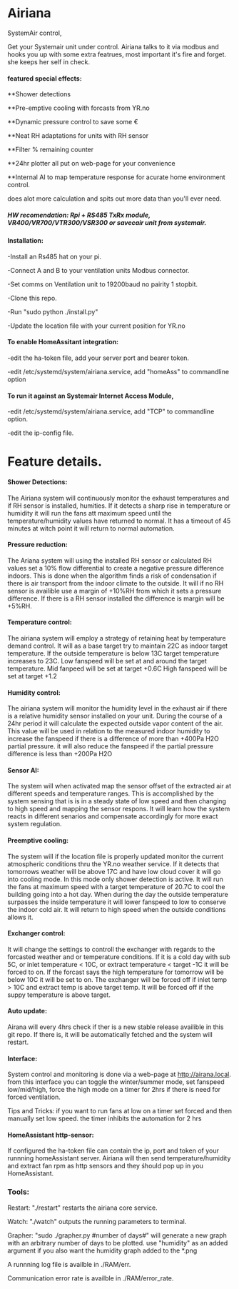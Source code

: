 # Airiana
SystemAir control,

Get your Systemair unit under control.
Airiana talks to it via modbus and hooks you up with some extra featrues, most important it's fire and forget. 
she keeps her self in check.


#### featured special effects:

  **Shower detections

  **Pre-emptive cooling with forcasts from YR.no

  **Dynamic pressure control to save some €

  **Neat RH adaptations for units with RH sensor

  **Filter % remaining counter 

  **24hr plotter all put on web-page for your convenience

  **Internal AI to map temperature response for acurate home environment control.

  does alot more calculation and spits out more data than you'll ever need.
 
 
 
##### HW recomendation: Rpi + RS485 TxRx module, VR400/VR700/VTR300/VSR300 or savecair unit from systemair.



#### Installation:

  -Install an Rs485 hat on your pi.

  -Connect A and B to your ventilation units Modbus connector.

  -Set comms on Ventilation unit to 19200baud no pairity 1 stopbit. 

  -Clone this repo.

  -Run  "sudo python ./install.py"

  -Update the location file with your current position for YR.no  


#### To enable HomeAssitant integration:

  -edit the ha-token file, add your server port and bearer token.

  -edit /etc/systemd/system/airiana.service, add "homeAss" to commandline option


#### To run it against an Systemair Internet Access Module, 

  -edit /etc/systemd/system/airiana.service, add "TCP" to commandline option.

  -edit the ip-config file.
  

# Feature details.

#### Shower Detections:

The Airiana system will continuously monitor the exhaust temperatures and if RH sensor is installed, humities. If it detects a sharp rise in temperature or humidity it will run the fans att maximum speed until the temperature/humidity values have returned to normal. It has a timeout of 45 minutes at witch point it will return to normal automation.


#### Pressure reduction:

The Ariana system will using the installed RH sensor or calculated RH values set a 10% flow differential to create a negative pressure difference indoors. This is done when the algorithm finds a risk of condensation if there is air transport from the indoor climate to the outside. It will if no RH sensor is availible use a margin of +10%RH from which it sets a pressure difference. If there is a RH sensor installed the difference is margin will be +5%RH.


#### Temperature control:

The airiana system will employ a strategy of retaining heat by temperature demand control. It will as a base target try to maintain 22C as indoor target temperature. If the outside temperature is below 13C target temperature increases to 23C.
Low fanspeed will be set at and around the target temperature.
Mid fanpeed will be set at target +0.6C
High fanspeed will be set at target +1.2


#### Humidity control: 

The airiana system will monitor the humidity level in the exhaust air if there is a relative humidity sensor installed on your unit. 
During the course of a 24hr period it will calculate the expected outside vapor content of the air. This value will be used in relation to the measured indoor humidity to increase the fanspeed if there is a difference of more than +400Pa H2O partial pressure. it will also reduce the fanspeed if the partial pressure difference is less than +200Pa H2O


#### Sensor AI:

The system will when activated map the sensor offset of the extracted air at different speeds and temperature ranges. This is accomplished by the system sensing that is is in a steady state of low speed and then changing to high speed and mapping the sensor respons. It will learn how the system reacts in different senarios and compensate accordingly for more exact system regulation.


#### Preemptive cooling:

The system will if the location file is properly updated monitor the current atmospheric conditions thru the YR.no weather service. If it detects that tomorrows weather will be above 17C and have low cloud cover it will go into cooling mode. In this mode only shower detection is active. It will run the fans at maximum speed with a target temperature of 20.7C to cool the building going into a hot day. When during the day the outside temperature surpasses the inside temperature it will lower fanspeed to low to conserve the indoor cold air. It will return to high speed when the outside conditions allows it.


#### Exchanger control:

It will change the settings to controll the exchanger with regards to the forcasted weather and or temperature conditions. If it is a cold day with sub 5C, or  inlet temperature < 10C, or extract temperature < target -1C it will be forced to on.
If the forcast says the high temperature for tomorrow will be below 10C it will be set to on.
The exchanger will be forced off if inlet temp > 10C and extract temp is above target temp.
It will be forced off if the suppy temperature is above target.

#### Auto update:

Airana will every 4hrs check if ther is a new stable release availible in this git repo. If there is, it will be automatically fetched and the system will restart.

#### Interface:

System control and monitoring is done via a web-page at http://airana.local. from this interface you can toggle the winter/summer mode, set fanspeed low/mid/high, force the high mode on a timer for 2hrs if there is need for forced ventilation.

Tips and Tricks: if you want to run fans at low on a timer set forced and then manually set low speed. the timer inhibits the automation for 2 hrs

#### HomeAssistant http-sensor:
If configured the ha-token file can contain the ip, port and token of your runnning homeAssistant server. Airiana will then send temperature/humidity and extract fan rpm as http sensors and they śhould pop up in you HomeAssistant.


### Tools:
 
Restart: "./restart" restarts the airiana core service.

Watch: "./watch" outputs the running parameters to terminal.

Grapher: "sudo ./grapher.py #number of days#" will generate a new graph with an arbitrary number of days to be plotted.
use "humidity" as an added argument if you also want the humidity graph added to the *.png

A runnning log file is availble in ./RAM/err.

Communication error rate is availble in ./RAM/error_rate.
